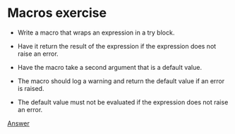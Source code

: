 Macros exercise
===============

* Write a macro that wraps an expression in a try block.

* Have it return the result of the expression if the expression does not raise
  an error.

* Have the macro take a second argument that is a default value.

* The macro should log a warning and return the default value if an error is
  raised.

* The default value must not be evaluated if the expression does not raise an
  error.

[Answer](https://gist.github.com/brweber2/fcfbf34526884a88f2e9e6b24178b147)
